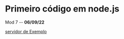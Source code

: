 # Primeiro código em node.js

Mod 7 -- **06/09/22**

[servidor de Exemplo](..\..\Projetos\arquivosSoltos\server.js)
